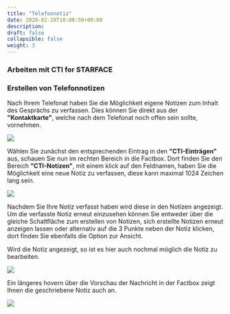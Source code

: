 ```yaml
---
title: "Telefonnotiz"
date: 2020-02-28T10:08:56+09:00
description: 
draft: false
collapsible: false
weight: 3
---
```

### Arbeiten mit CTI for STARFACE

### Erstellen von Telefonnotizen
Nach Ihrem Telefonat haben Sie die Möglichkeit eigene Notizen zum Inhalt des Gesprächs zu verfassen. Dies können Sie direkt aus der **"Kontaktkarte"**, welche nach dem Telefonat noch offen sein sollte, vornehmen.

![](images/apps/ctinotede.PNG)

Wählen Sie zunächst den entsprechenden Eintrag in den **"CTI-Einträgen"** aus, schauen Sie nun im rechten Bereich in die Factbox. Dort finden Sie den Bereich **"CTI-Notizen"**, mit einem klick auf den Feldnamen, haben Sie die Möglichkeit eine neue Notiz zu verfassen, diese kann maximal 1024 Zeichen lang sein.

![](images/apps/ctinotedialogde.PNG)

Nachdem Sie Ihre Notiz verfasst haben wird diese in den Notizen angezeigt. Um die verfasste Notiz erneut einzusehen können Sie entweder über die gleiche Schaltfläche zum erstellen von Notizen, sich erstellte Notizen erneut anzeigen lassen oder alternativ auf die 3 Punkte neben der Notiz klicken, dort finden Sie ebenfalls die Option zur Ansicht.

Wird die Notiz angezeigt, so ist es hier auch nochmal möglich die Notiz zu bearbeiten.

![](images/apps/ctinotefillde.PNG)

Ein längeres hovern über die Vorschau der Nachricht in der Factbox zeigt Ihnen die geschriebene Notiz auch an.

![](images/apps/ctipreviewde.PNG)

